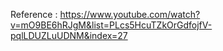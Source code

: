Reference : https://www.youtube.com/watch?v=mO9BE6hRJgM&list=PLcs5HcuTZkOrGdfojfV-pqlLDUZLuUDNM&index=27
